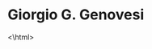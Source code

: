 <html lang="en">
<head>
<meta charset="UTF-8"/>
<meta name="viewport" content="width=device-width, initial-scale=1.0"/>

</head>
<body>
  <h1>
    Giorgio G. Genovesi
  </h1>
  
</body>
<\html>
